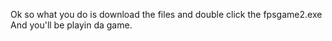 Ok so what you do is download the files and double click the fpsgame2.exe And you'll be playin da game. 
